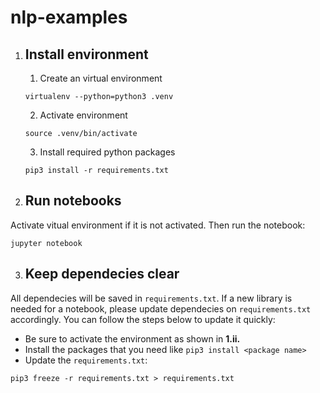 # nlp-examples

1. ## Install environment
   1. Create an virtual environment 
   ```shell
   virtualenv --python=python3 .venv
   ```

   2. Activate environment
   ```shell
   source .venv/bin/activate
   ```

   3. Install required python packages
   ```shell
   pip3 install -r requirements.txt
   ```

2. ## Run notebooks
Activate vitual environment if it is not activated. Then run the notebook:

```shell
jupyter notebook
```

3. ## Keep dependecies clear
All dependecies will be saved in `requirements.txt`. If a new library is needed for a notebook, please update dependecies on `requirements.txt` accordingly. You can follow the steps below to update it quickly:

- Be sure to activate the environment as shown in **1.ii.**
- Install the packages that you need like `pip3 install <package name>`
- Update the `requirements.txt`:
```shell
pip3 freeze -r requirements.txt > requirements.txt
```
